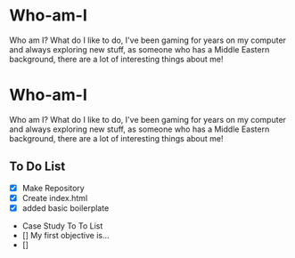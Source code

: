 # Who-am-I
Who am I? What do I like to do, I've been gaming for years on my computer and always exploring new stuff, as someone who has a Middle Eastern background, there are a lot of interesting things about me!

# Who-am-I
Who am I? What do I like to do, I've been gaming for years on my computer and always exploring new stuff, as someone who has a Middle Eastern background, there are a lot of interesting things about me!

## To Do List
- [x] Make Repository
- [x] Create index.html
- [x] added basic boilerplate
- Case Study To To List
 - [] My first objective is...
 - []
